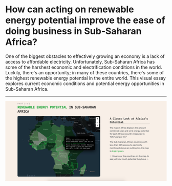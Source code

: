 # How can acting on renewable energy potential improve the ease of doing business in Sub-Saharan Africa?

One of the biggest obstacles to effectively growing an economy is a lack of access to affordable electricity. Unfortunately, Sub-Saharan Africa has some of the harshest economic and electrification conditions in the world. Luckily, there's an opportunity; in many of these countries, there's some of the highest renewable energy potential in the entire world. This visual essay explores current economic conditions and potential energy opportunities in Sub-Saharan Africa.

---

![Preview Image](assets/preview.png)
